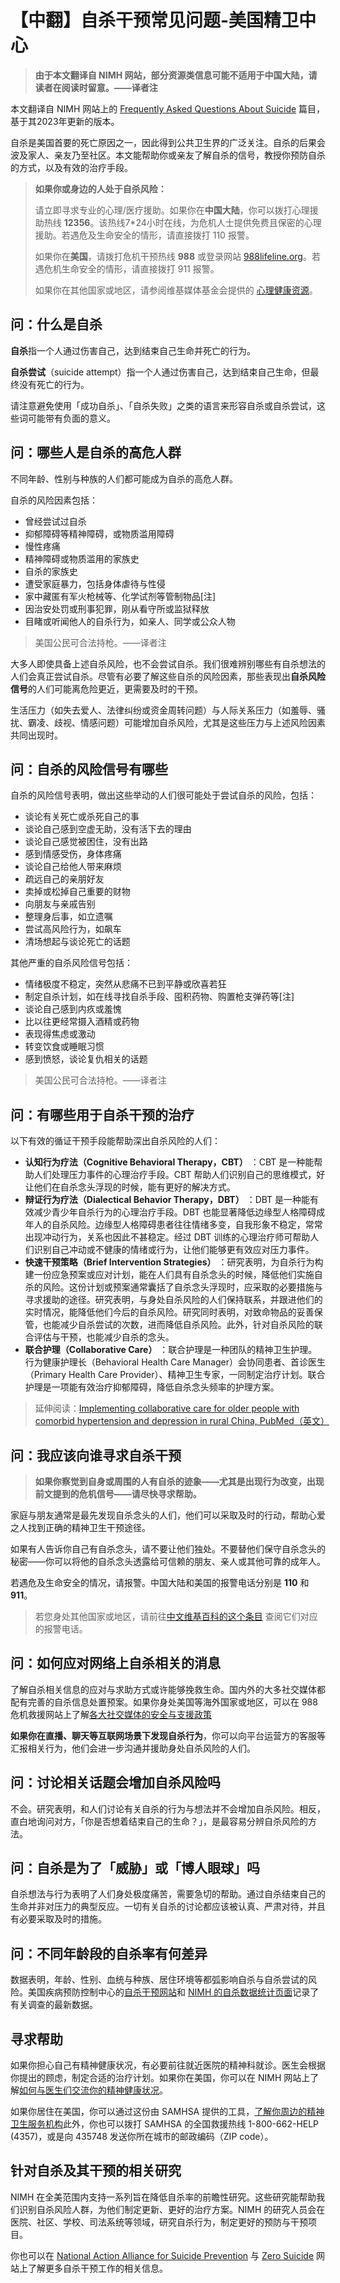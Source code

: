 # 【中翻】自杀干预常见问题-美国精卫中心

> **由于本文翻译自 NIMH 网站，部分资源类信息可能不适用于中国大陆，请读者在阅读时留意。——译者注**

本文翻译自 NIMH 网站上的 [Frequently Asked Questions About Suicide](https://www.nimh.nih.gov/health/publications/suicide-faq) 篇目，基于其2023年更新的版本。

自杀是美国首要的死亡原因之一，因此得到公共卫生界的广泛关注。自杀的后果会波及家人、亲友乃至社区。本文能帮助你或亲友了解自杀的信号，教授你预防自杀的方式，以及有效的治疗手段。

> **如果你或身边的人处于自杀风险：**
>
> 请立即寻求专业的心理/医疗援助。如果你在**中国大陆**，你可以拨打心理援助热线 **12356**。该热线7*24小时在线，为危机人士提供免费且保密的心理援助。若遇危及生命安全的情形，请直接拨打 110 报警。
>
> 如果你在**美国**，请拨打危机干预热线 **988** 或登录网站 [988lifeline.org](988lifeline.org)。若遇危机生命安全的情形，请直接拨打 911 报警。
>
> 如果你在其他国家或地区，请参阅维基媒体基金会提供的
[心理健康资源](https://meta.wikimedia.org/wiki/Mental_health_resources/zh)。

## 问：什么是自杀

**自杀**指一个人通过伤害自己，达到结束自己生命并死亡的行为。

**自杀尝试**（suicide attempt）指一个人通过伤害自己，达到结束自己生命，但最终没有死亡的行为。

请注意避免使用「成功自杀」、「自杀失败」之类的语言来形容自杀或自杀尝试，这些词可能带有负面的意义。

## 问：哪些人是自杀的高危人群

不同年龄、性别与种族的人们都可能成为自杀的高危人群。

自杀的风险因素包括：

- 曾经尝试过自杀
- 抑郁障碍等精神障碍，或物质滥用障碍
- 慢性疼痛
- 精神障碍或物质滥用的家族史
- 自杀的家族史
- 遭受家庭暴力，包括身体虐待与性侵
- 家中藏匿有军火枪械等、化学试剂等管制物品[注]
- 因治安处罚或刑事犯罪，刚从看守所或监狱释放
- 目睹或听闻他人的自杀行为，如亲人、同学或公众人物

> 美国公民可合法持枪。——译者注

大多人即使具备上述自杀风险，也不会尝试自杀。我们很难辨别哪些有自杀想法的人们会真正尝试自杀。尽管有必要了解这些自杀的风险因素，那些表现出**自杀风险信号**的人们可能离危险更近，更需要及时的干预。

生活压力（如失去爱人、法律纠纷或资金周转问题）与人际关系压力（如羞辱、骚扰、霸凌、歧视、情感问题）可能增加自杀风险，尤其是这些压力与上述风险因素共同出现时。

## 问：自杀的风险信号有哪些

自杀的风险信号表明，做出这些举动的人们很可能处于尝试自杀的风险，包括：

- 谈论有关死亡或杀死自己的事
- 谈论自己感到空虚无助，没有活下去的理由
- 谈论自己感觉被困住，没有出路
- 感到情感受伤，身体疼痛
- 谈论自己给他人带来麻烦
- 疏远自己的亲朋好友
- 卖掉或松掉自己重要的财物
- 向朋友与亲戚告别
- 整理身后事，如立遗嘱
- 尝试高风险行为，如飙车
- 清场想起与谈论死亡的话题

其他严重的自杀风险信号包括：

- 情绪极度不稳定，突然从悲痛不已到平静或欣喜若狂
- 制定自杀计划，如在线寻找自杀手段、囤积药物、购置枪支弹药等[注]
- 谈论自己感到内疚或羞愧
- 比以往更经常摄入酒精或药物
- 表现得焦虑或激动
- 转变饮食或睡眠习惯
- 感到愤怒，谈论复仇相关的话题

> 美国公民可合法持枪。——译者注

## 问：有哪些用于自杀干预的治疗

以下有效的循证干预手段能帮助深出自杀风险的人们：

- **认知行为疗法（Cognitive Behavioral Therapy，CBT）** ：CBT 是一种能帮助人们处理压力事件的心理治疗手段。CBT 帮助人们识别自己的思维模式，好让他们在自杀念头浮现的时候，能有更好的解决方式。
- **辩证行为疗法（Dialectical Behavior Therapy，DBT）** ：DBT 是一种能有效减少青少年自杀行为的心理治疗手段。DBT 也能显著降低边缘型人格障碍成年人的自杀风险。边缘型人格障碍患者往往情绪多变，自我形象不稳定，常常出现冲动行为，关系也因此不甚稳定。经过 DBT 训练的心理治疗师可帮助人们识别自己冲动或不健康的情绪或行为，让他们能够更有效应对压力事件。
- **快速干预策略（Brief Intervention Strategies）** ：研究表明，为自杀行为构建一份应急预案或应对计划，能在人们具有自杀念头的时候，降低他们实施自杀的风险。这份计划或预案通常囊括了自杀念头浮现时，应采取的必要措施与寻求援助的途径。研究表明，与身处自杀风险的人们保持联系，并跟进他们的实时情况，能降低他们今后的自杀风险。研究同时表明，对致命物品的妥善保管，也能减少自杀尝试的次数，进而降低自杀风险。此外，针对自杀风险的联合评估与干预，也能减少自杀的念头。
- **联合护理（Collaborative Care）** ：联合护理是一种团队的精神卫生护理。行为健康护理长（Behavioral Health Care Manager）会协同患者、首诊医生（Primary Health Care Provider）、精神卫生专家，一同制定治疗计划。联合护理是一项能有效治疗抑郁障碍，降低自杀念头频率的护理方案。

> 延伸阅读：[Implementing collaborative care for older people with comorbid hypertension and depression in rural China, PubMed（英文）](https://pubmed.ncbi.nlm.nih.gov/31630703/)

## 问：我应该向谁寻求自杀干预

> **如果你察觉到自身或周围的人有自杀的迹象——尤其是出现行为改变，出现前文提到的危机信号——请尽快寻求帮助。**

家庭与朋友通常是最先发现自杀念头的人们，他们可以采取及时的行动，帮助心爱之人找到正确的精神卫生干预途径。

如果有人告诉你自己有自杀念头，请不要让他们独处。不要替他们保守自杀念头的秘密——你可以将他的自杀念头透露给可信赖的朋友、亲人或其他可靠的成年人。

若遇危及生命安全的情况，请报警。中国大陆和美国的报警电话分别是 **110** 和 **911**。

> 若您身处其他国家或地区，请前往[中文维基百科的这个条目](https://zh.wikipedia.org/wiki/%E7%B7%8A%E6%80%A5%E6%95%91%E9%9B%A3%E9%9B%BB%E8%A9%B1%E8%99%9F%E7%A2%BC) 查阅它们对应的报警电话。

## 问：如何应对网络上自杀相关的消息

了解自杀相关信息的应对与求助方式或许能够挽救生命。国内外的大多社交媒体都配有完善的自杀信息处置预案。如果你身处美国等海外国家或地区，可以在 988 危机救援网站上了解[各大社交媒体的安全与支援政策](https://988lifeline.org/help-someone-else/support-on-social-media/)

**如果你在直播、聊天等互联网场景下发现自杀行为**，你可以向平台运营方的客服等汇报相关行为，他们会进一步沟通并援助身处自杀风险的人们。

## 问：讨论相关话题会增加自杀风险吗

不会。研究表明，和人们讨论有关自杀的行为与想法并不会增加自杀风险。相反，直白地询问对方，「你是否想着结束自己的生命？」，是最容易分辨自杀风险的方法。

## 问：自杀是为了「威胁」或「博人眼球」吗

自杀想法与行为表明了人们身处极度痛苦，需要急切的帮助。通过自杀结束自己的生命并非对压力的典型反应。一切有关自杀的讨论都应该被认真、严肃对待，并且有必要采取及时的措施。

## 问：不同年龄段的自杀率有何差异

数据表明，年龄、性别、血统与种族、居住环境等都弧影响自杀与自杀尝试的风险。美国疾病预防控制中心的[自杀干预网站](http://www.cdc.gov/suicide)和 [NIMH 的自杀数据统计页面](http://www.nimh.nih.gov/health/statistics/suicide)记录了有关调查的最新数据。

## 寻求帮助

如果你担心自己有精神健康状况，有必要前往就近医院的精神科就诊。医生会根据你提出的顾虑，制定合适的治疗计划。如果你在美国，你可以在 NIMH 网站上了解[如何与医生们交流你的精神健康状况](https://www.nimh.nih.gov/health/publications/tips-for-talking-with-your-health-care-provider)。

如果你居住在美国，你可以通过这份由 SAMHSA 提供的工具，[了解你周边的精神卫生服务机构](https://findtreatment.samhsa.gov/)此外，你也可以拨打 SAMHSA 的全国救援热线 1-800-662-HELP (4357)，或是向 435748 发送你所在城市的邮政编码（ZIP code）。

## 针对自杀及其干预的相关研究

NIMH 在全美范围内支持一系列旨在降低自杀率的前瞻性研究。这些研究能帮助我们识别自杀风险人群，为他们制定更新、更好的治疗方案。NIMH 的研究人员会在医院、社区、学校、司法系统等领域，研究自杀行为，制定更好的预防与干预项目。

你也可以在 [National Action Alliance for Suicide Prevention](https://theactionalliance.org/) 与 [Zero Suicide](http://zerosuicide.sprc.org/) 网站上了解更多自杀干预工作的相关信息。
